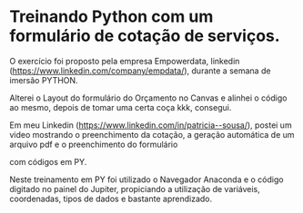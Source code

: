 # Treinando Python com um formulário de cotação de serviços.

O exercício foi proposto pela empresa Empowerdata, linkedin (https://www.linkedin.com/company/empdata/), durante a semana de imersão PYTHON.

Alterei o Layout do formulário do Orçamento no Canvas e alinhei o código ao mesmo, depois de tomar uma certa coça kkk, consegui.

Em meu Linkedin (https://www.linkedin.com/in/patricia--sousa/), postei um video mostrando o preenchimento da cotação, a geração automática de um arquivo pdf e o preenchimento do formulário  

com códigos em PY.

Neste treinamento em PY foi utilizado o Navegador Anaconda e o código digitado no painel do Jupiter, propiciando a utilização de variáveis, coordenadas, tipos de dados e bastante aprendizado.
